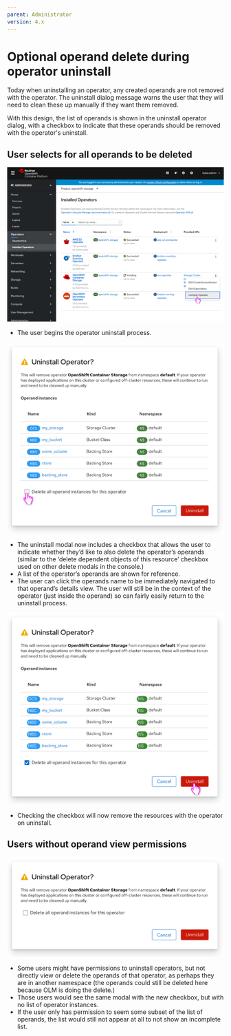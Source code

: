 ```yaml
---
parent: Administrator
version: 4.x
---
```


# Optional operand delete during operator uninstall

Today when uninstalling an operator, any created operands are not removed with the operator. The uninstall dialog message warns the user that they will need to clean these up manually if they want them removed.

With this design, the list of operands is shown in the uninstall operator dialog, with a checkbox to indicate that these operands should be removed with the operator's uninstall.

## User selects for all operands to be deleted

![Uninstall operator](img/1-1.png)
- The user begins the operator uninstall process.

![Uninstall operator dialog](img/1-2.png)
- The uninstall modal now includes a checkbox that allows the user to indicate whether they’d like to also delete the operator’s operands (similar to the ‘delete dependent objects of this resource’ checkbox used on other delete modals in the console.)
- A list of the operator’s operands are shown for reference.
- The user can click the operands name to be immediately navigated to that operand’s details view. The user will still be in the context of the operator (just inside the operand) so can fairly easily return to the uninstall process.

![Uninstall operator dialog](img/1-3.png)
- Checking the checkbox will now remove the resources with the operator on uninstall.

## Users without operand view permissions

![Uninstall operator dialog](img/1-4.png)
- Some users might have permissions to uninstall operators, but not directly view or delete the operands of that operator, as perhaps they are in another namespace (the operands could still be deleted here because OLM is doing the delete.)
- Those users would see the same modal with the new checkbox, but with no list of operator instances.
- If the user only has permission to seem some subset of the list of operands, the list would still not appear at all to not show an incomplete list.
